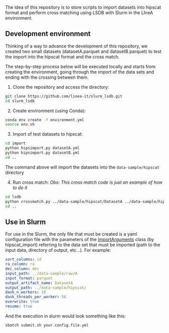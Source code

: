 The idea of this repository is to store scripts to import datasets into hipscat format and perform cross matching using LSDB with Slurm in the LIneA environment.


## Development environment

Thinking of a way to advance the development of this repository, we created two small datasets (datasetA.parquet and datasetB.parquet) to test the import into the hipscat format and the cross match.

The step-by-step process below will be executed locally and starts from creating the environment, going through the import of the data sets and ending with the crossing between them.

1. Clone the repository and access the directory:

```bash
git clone https://github.com/linea-it/slurm_lsdb.git  
cd slurm_lsdb
```

2. Create environment (using Conda):
   
```bash
conda env create -f environment.yml
source env.sh
```

3. Import of test datasets to hipscat:

```bash
cd import
python hipsimport.py datasetA.yml
python hipsimport.py datasetB.yml
cd ..
```

The command above will import the datasets into the `data-sample/hipscat` directory


4. Run cross match:
*Obs: This cross match code is just an example of how to do it*

```bash
cd lsdb
python crossmatch.py ../data-sample/hipscat/DatasetA ../data-sample/hipscat/DatasetB
cd ..
```

## Use in Slurm

For use in the Slurm, the only file that must be created is a yaml configuration file with the parameters of the [ImportArguments](https://hipscat-import.readthedocs.io/en/latest/autoapi/hipscat_import/catalog/arguments/index.html#hipscat_import.catalog.arguments.ImportArguments) class (by hipscat_import) referring to the data set that must be imported (path to the input data, directory of output, etc...). For example:

```yaml
sort_columns: id
ra_column: ra
dec_column: dec
input_path: ../data-sample/raw/A
input_format: parquet
output_artifact_name: DatasetA
output_path: ../data-sample/hipscat/
dask_n_workers: 10
dask_threads_per_worker: 56
overwrite: true
resume: true
```

And the execution in slurm would look something like this:

```bash
sbatch submit.sh your.config.file.yml
```